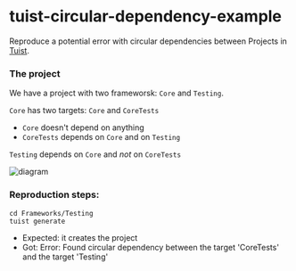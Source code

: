 # tuist-circular-dependency-example

Reproduce a potential error with circular dependencies between Projects in [Tuist](www.github.com/tuist/tuist).


### The project

We have a project with two frameworsk: `Core` and `Testing`.

`Core` has two targets: `Core` and `CoreTests`
- `Core` doesn't depend on anything
- `CoreTests` depends on `Core` and on `Testing`

`Testing` depends on `Core` and *not* on `CoreTests`

![diagram](https://github.com/andreacipriani/tuist-circular-dependency-example/diagram.png")

### Reproduction steps:

```
cd Frameworks/Testing 
tuist generate
```

- Expected: it creates the project
- Got: Error: Found circular dependency between the target 'CoreTests' and the target 'Testing'
